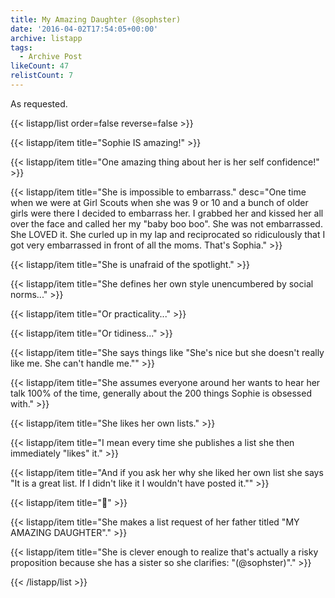 ```yaml
---
title: My Amazing Daughter (@sophster)
date: '2016-04-02T17:54:05+00:00'
archive: listapp
tags: 
  - Archive Post
likeCount: 47
relistCount: 7
---
```


As requested.

<!--more-->

{{< listapp/list order=false reverse=false >}}

   {{< listapp/item title="Sophie IS amazing!" >}}

   {{< listapp/item title="One amazing thing about her is her self confidence!" >}}

   {{< listapp/item title="She is impossible to embarrass."
      desc="One time when we were at Girl Scouts when she was 9 or 10 and a bunch of older girls were there I decided to embarrass her. I grabbed her and kissed her all over the face and called her my \"baby boo boo\". She was not embarrassed. She LOVED it. She curled up in my lap and reciprocated so ridiculously that I got very embarrassed in front of all the moms. That's Sophia." >}}

   {{< listapp/item title="She is unafraid of the spotlight." >}}

   {{< listapp/item title="She defines her own style unencumbered by social norms..." >}}

   {{< listapp/item title="Or practicality..." >}}

   {{< listapp/item title="Or tidiness..." >}}

   {{< listapp/item title="She says things like \"She's nice but she doesn't really like me. She can't handle me.\"" >}}

   {{< listapp/item title="She assumes everyone around her wants to hear her talk 100% of the time, generally about the 200 things Sophie is obsessed with." >}}

   {{< listapp/item title="She likes her own lists." >}}

   {{< listapp/item title="I mean every time she publishes a list she then immediately \"likes\" it." >}}

   {{< listapp/item title="And if you ask her why she liked her own list she says \"It is a great list. If I didn't like it I wouldn't have posted it.\"" >}}

   {{< listapp/item title="🤔" >}}

   {{< listapp/item title="She makes a list request of her father titled \"MY AMAZING DAUGHTER\"." >}}

   {{< listapp/item title="She is clever enough to realize that's actually a risky proposition because she has a sister so she clarifies: \"(@sophster)\"." >}}

{{< /listapp/list >}}
